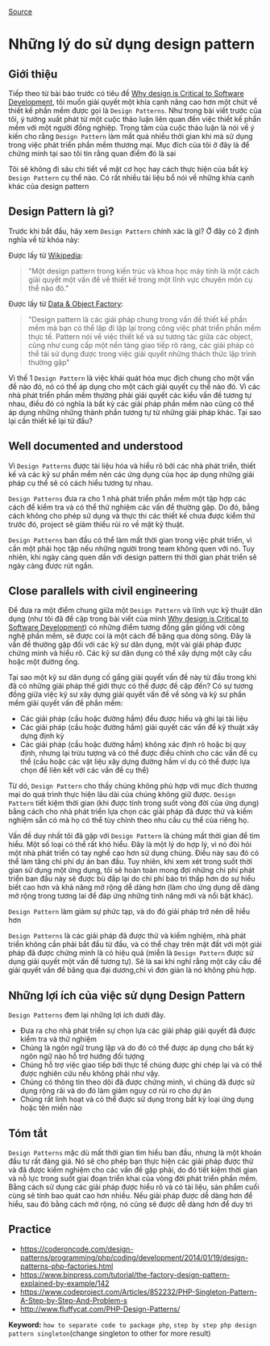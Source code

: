 [Source](https://www.codeproject.com/Tips/808058/Reasons-for-using-design-patterns "Permalink to Reasons for using design patterns")

# Những lý do sử dụng design pattern

## Giới thiệu

Tiếp theo từ bài báo trước có tiêu đề [Why design is Critical to Software Development][1], tôi muốn giải quyết một khía cạnh nâng cao hơn một chút về thiết kế phần mềm được gọi là `Design Patterns`. Như trong bài viết trước của tôi, ý tưởng xuất phát từ một cuộc thảo luận liên quan đến việc thiết kế phần mềm với một người đồng nghiệp. Trọng tâm của cuộc thảo luận là nói về ý kiến cho rằng `Design Pattern` làm mất quá nhiều thời gian khi mà sử dụng trong việc phát triển phần mềm thương mại. Mục đích của tôi ở đây là để chứng minh tại sao tôi tin rằng quan điểm đó là sai

Tôi sẽ không đi sâu chi tiết về mặt cơ học hay cách thực hiện của bất kỳ `Design Pattern` cụ thể nào. Có rất nhiều tài liệu bổ nói về những khía cạnh khác của design pattern

## Design Pattern là gì?

Trước khi bắt đầu, hãy xem `Design Pattern` chính xác là gì? Ở đây có 2 định nghĩa về từ khóa này:


Được lấy từ [Wikipedia][2]:

> "Một design pattern trong kiến ​​trúc và khoa học máy tính là một cách giải quyết một vấn đề về thiết kế trong một lĩnh vực chuyên môn cụ thể nào đó."

Được lấy từ [Data & Object Factory][3]:

> "Design pattern là các giải pháp chung trong vấn đề thiết kế phần mềm mà bạn có thể lăp đi lặp lại trong công việc phát triển phần mềm thực tế. Pattern nói về việc thiết kế và sự tương tác giữa các object, cũng như cung cấp một nền tảng giao tiếp rõ ràng, các giải pháp có thể tái sử dụng được trong việc giải quyết những thách thức lập trình thường gặp"

Vì thế 1 `Design Pattern` là việc khái quát hóa mục địch chung cho một vấn đề nào đó, nó có thể áp dụng cho một cách giải quyết cụ thể nào đó. Vì các nhà phát triển phần mềm thường phải giải quyết các kiểu vấn đề tương tự nhau, điều đó có nghĩa là bất kỳ các giải pháp phần mềm nào cũng có thể áp dụng những những thành phần tương tự từ những giải pháp khác. Tại sao lại cần thiết kế lại từ đầu?  
   
## Well documented and understood

Vì `Design Patterns` được tài liệu hóa và hiểu rõ bởi các nhà phát triển, thiết kế và các kỹ sư phần mềm nên các ứng dụng của học áp dụng những giải pháp cụ thể sẽ có cách hiểu tương tự nhau.

`Design Patterns` đưa ra cho 1 nhà phát triển phần mềm một tập hợp các cách để kiểm tra và có thể thử nghiệm các vấn đề thường gặp. Do đó, bằng cách không cho phép sử dụng và thực thi các thiết kế chưa được kiểm thử trước đó, project sẽ giảm thiểu rủi ro về mặt kỹ thuật.
 
`Design Patterns` ban đầu có thể làm mất thời gian trong việc phát triển, vì cần một phải học tập nếu những người trong team không quen với nó. Tuy nhiên, khi ngày càng quen dần với design pattern thì thời gian phát triển sẽ ngày càng được rút ngắn.  

## Close parallels with civil engineering

Để đưa ra một điểm chung giữa một `Design Pattern` và lĩnh vực kỹ thuật dân dụng (như tôi đã đề cập trong bài viết của mình [Why design is Critical to Software Development][1]) có những điểm tương đồng gần giống với công nghệ phần mềm, sẽ được coi là một cách để băng qua dòng sông. Đây là vấn đề thường gặp đối với các kỹ sư dân dụng, một vài giải pháp được chứng minh và hiểu rõ. Các kỹ sư dân dụng có thể xây dựng một cây cầu hoặc một đường ống.

Tại sao một kỹ sư dân dụng cố gắng giải quyết vấn đề này từ đầu trong khi đã có những giải pháp thế giới thực có thể được đề cập đến? Có sự tương đồng giữa việc kỹ sư xây dựng giải quyết vấn đề về sông và kỹ sư phần mềm giải quyết vấn đề phần mềm:

* Các giải pháp (cầu hoặc đường hầm) đều được hiểu và ghi lại tài liệu
* Các giải pháp (cầu hoặc đường hầm) giải quyết các vấn đề kỹ thuật xây dựng định kỳ
* Các giải pháp (cầu hoặc đường hầm) không xác định rõ hoặc bị quy định, nhưng lại trừu tượng và có thể được điều chỉnh cho các vấn đề cụ thể (cầu hoặc các vật liệu xây dựng đường hầm ví dụ có thể được lựa chọn để liên kết với các vấn đề cụ thể)

Từ dó, `Design Pattern` cho thấy chúng không phù hợp với mục đích thương mại do quá trình thực hiện lâu dài của chúng không giữ được. `Design Pattern` tiết kiệm thời gian (khi được tính trong suốt vòng đời của ứng dụng) bằng cách cho nhà phát triển lựa chọn các giải pháp đã được thử và kiểm nghiệm sẵn có mà họ có thể tùy chỉnh theo nhu cầu cụ thể của riêng họ.

Vấn đề duy nhất tôi đã gặp với `Design Pattern` là chúng mất thời gian để tìm hiểu. Một số loại có thể rất khó hiểu. Đây là một lý do hợp lý, vì nó đòi hỏi một nhà phát triển có tay nghề cao hơn sử dụng chúng. Điều này sau đó có thể làm tăng chi phí dự án ban đầu. Tuy nhiên, khi xem xét trong suốt thời gian sử dụng một ứng dụng, tôi sẽ hoàn toàn mong đợi những chi phí phát triển ban đầu này sẽ được bù đắp lại do chi phí bảo trì thấp hơn do sự hiểu biết cao hơn và khả năng mở rộng dễ dàng hơn (làm cho ứng dụng dễ dàng mở rộng trong tương lai để đáp ứng những tính năng mới và nổi bật khác).

`Design Pattern` làm giảm sự phức tạp, và do đó giải pháp trở nên dễ hiểu hơn


`Design Patterns` là các giải pháp đã được thử và kiểm nghiệm, nhà phát triển không cần phải bắt đầu từ đầu, và có thể chạy trên mặt đất với một giải pháp đã được chứng minh là có hiệu quả (miễn là `Design Pattern` được sử dụng giải quyết một vấn đề tương tự). Sẽ là sai khi nghĩ rằng một cây cầu để giải quyết vấn đề băng qua đại dương,chỉ vì đơn giản là nó không phù hợp.
 
## Những lợi ích của việc sử dụng Design Pattern

`Design Patterns` đem lại những lợi ích dưới đây.
* Đưa ra cho nhà phát triển sự chọn lựa các giải pháp giải quyết đã được kiểm tra và thử nghiệm
* Chúng là ngôn ngữ trung lập và do đó có thể được áp dụng cho bất kỳ ngôn ngữ nào hỗ trợ hướng đối tượng
* Chúng hỗ trợ việc giao tiếp bởi thực tế chúng được ghi chép lại và có thể được nghiên cứu nếu không phải như vậy.
* Chúng có thông tin theo dõi đã được chứng minh, vì chúng đã được sử dụng rộng rãi và do đó làm giảm nguy cơ rủi ro cho dự án
* Chúng rất linh hoạt và có thể được sử dụng trong bất kỳ loại ứng dụng hoặc tên miền nào

## Tóm tắt
`Design Patterns` mặc dù mất thời gian tìm hiểu ban đầu, nhưng là một khoản đầu tư rất đáng giá. Nó sẽ cho phép bạn thực hiện các giải pháp được thử và đã được kiểm nghiệm cho các vấn đề gặp phải, do đó tiết kiệm thời gian và nỗ lực trong suốt giai đoạn triển khai của vòng đời phát triển phần mềm. Bằng cách sử dụng các giải pháp được hiểu rõ và có tài liệu, sản phẩm cuối cùng sẽ tính bao quát cao hơn nhiều. Nếu giải pháp được dễ dàng hơn để hiểu, sau đó bằng cách mở rộng, nó cũng sẽ được dễ dàng hơn để duy trì
 
[1]: http://www.codeproject.com/Tips/806867/Why-Design-is-Critical-to-Software-Development
[2]: http://en.wikipedia.org/wiki/Design_pattern
[3]: http://www.dofactory.com/Patterns/Patterns.aspx

## Practice
- https://coderoncode.com/design-patterns/programming/php/coding/development/2014/01/19/design-patterns-php-factories.html
- https://www.binpress.com/tutorial/the-factory-design-pattern-explained-by-example/142
- https://www.codeproject.com/Articles/852232/PHP-Singleton-Pattern-A-Step-by-Step-And-Problem-s
- http://www.fluffycat.com/PHP-Design-Patterns/

**Keyword:** `how to separate code to package php`, `step by step php design pattern singleton`(change singleton to other for more result)